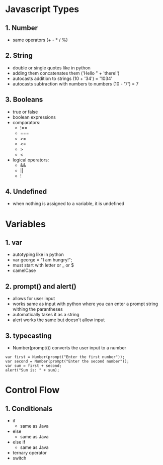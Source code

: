 # Javascript Types

## 1. Number
- same operators (+ - * / %)

## 2. String
- double or single quotes like in python
- adding them concatenates them ('Hello " + 'there!')
- autocasts addition to strings (10 + '34') = '1034'
- autocasts subtraction with numbers to numbers (10 - '7') = 7

## 3. Booleans
- true or false
- boolean expressions
- comparators:
    - !==
    - ===
    - \>=
    - <=
    - \>
    - <
- logical operators:
    - &&
    - ||
    - !

## 4. Undefined
- when nothing is assigned to a variable, it is undefined

# Variables

## 1. var
- autotyping like in python
- var george = "I am hungry!";
- must start with letter or _ or $
- camelCase

## 2. prompt() and alert()
- allows for user input
- works same as input with python where you can enter a prompt string withing the parantheses
- automatically takes it as a string
- alert works the same but doesn't allow input

## 3. typecasting
- Number(prompt()) converts the user input to a number

```
var first = Number(prompt("Enter the first number"));
var second = Number(prompt("Enter the second number"));
var sum = first + second;
alert("Sum is: " + sum);
```

# Control Flow

## 1. Conditionals
- if
    - same as Java
- else
    - same as Java
- else if
    - same as Java
- ternary operator
- switch

